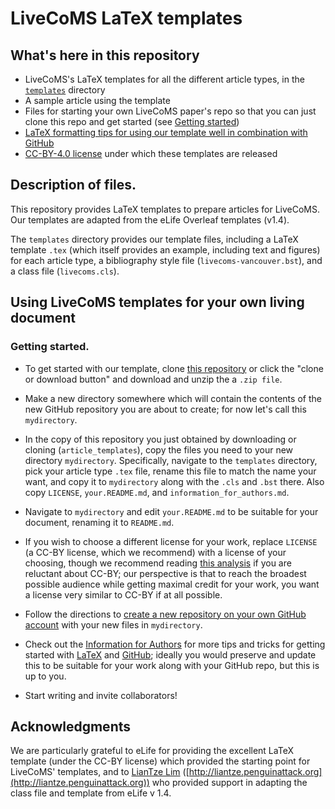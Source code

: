 # LiveCoMS LaTeX templates

## What's here in this repository

- LiveCoMS's LaTeX templates for all the different article types, in the [`templates`](templates) directory
- A sample article using the template
- Files for starting your own LiveCoMS paper's repo so that you can just clone this repo and get started (see [Getting started](#getting-started))
- [LaTeX formatting tips for using our template well in combination with GitHub](information_for_authors.md)
- [CC-BY-4.0 license](https://creativecommons.org/licenses/by/4.0/) under which these templates are released

## Description of files.
This repository provides LaTeX templates to prepare articles for LiveCoMS.
Our templates are adapted from the eLife Overleaf templates (v1.4).

The `templates` directory provides our template files, including a LaTeX template `.tex` (which itself provides an example, including text and figures) for each article type, a bibliography style file (`livecoms-vancouver.bst`), and a class file (`livecoms.cls`).

## Using LiveCoMS templates for your own living document

### Getting started.

* To get started with our template, clone [this repository](https://github.com/livecomsjournal/article_templates) or click the "clone or download button" and download and unzip the a `.zip file`.

* Make a new directory somewhere which will contain the contents of the new GitHub repository you are about to create; for now let's call this `mydirectory`.

* In the copy of this repository you just obtained by downloading or cloning (`article_templates`), copy the files you need to your new directory `mydirectory`. Specifically, navigate to the `templates` directory, pick your article type `.tex` file, rename this file to match the name your want, and copy it to `mydirectory` along with the `.cls` and `.bst` there. Also copy `LICENSE`, `your.README.md`, and `information_for_authors.md`.

* Navigate to `mydirectory` and edit `your.README.md` to be suitable for your document, renaming it to `README.md`.

* If you wish to choose a different license for your work, replace `LICENSE` (a CC-BY license, which we recommend) with a license of your choosing, though we recommend reading [this analysis](http://openaccess.ox.ac.uk/2013/06/13/cc-by-what-does-it-mean-for-scholarly-articles-3/) if you are reluctant about CC-BY; our perspective is that to reach the broadest possible audience while getting maximal credit for your work, you want a license very similar to CC-BY if at all possible.

* Follow the directions to [create a new repository on your own GitHub account](https://help.github.com/articles/adding-an-existing-project-to-github-using-the-command-line/) with your new files in `mydirectory`.

* Check out the [Information for Authors](information_for_authors.md) for more tips and tricks for getting started with [LaTeX](https://www.latex-project.org/) and [GitHub](https://github.com); ideally you would preserve and update this to be suitable for your work along with your GitHub repo, but this is up to you.

* Start writing and invite collaborators!

## Acknowledgments
We are particularly grateful to eLife for providing the excellent LaTeX template (under the CC-BY license) which provided the starting point for LiveCoMS' templates, and to [LianTze Lim](https://github.com/liantze) ([http://liantze.penguinattack.org](http://liantze.penguinattack.org)) who provided support in adapting the class file and template from eLife v 1.4.
